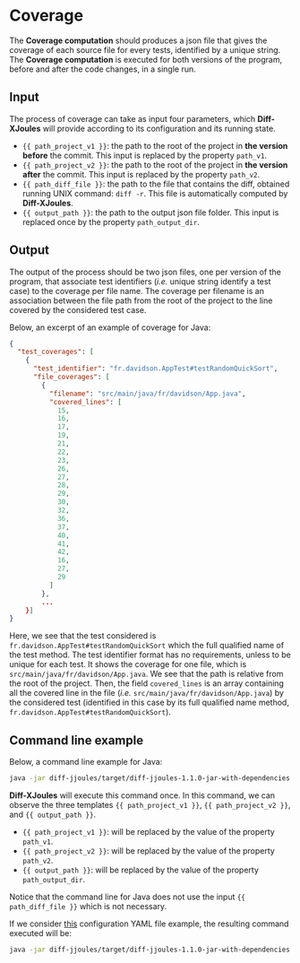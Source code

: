 # Coverage

The **Coverage computation** should produces a json file that gives the coverage of each source file for every tests, identified by a unique string.
The **Coverage computation** is executed for both versions of the program, before and after the code changes, in a single run.

## Input

The process of coverage can take as input four parameters, which **Diff-XJoules** will provide according to its configuration and its running state.

- `{{ path_project_v1 }}`: the path to the root of the project in **the version before** the commit. This input is replaced by the property `path_v1`.
- `{{ path_project_v2 }}`: the path to the root of the project in **the version after** the commit. This input is replaced by the property `path_v2`.
- `{{ path_diff_file }}`: the path to the file that contains the diff, obtained running UNIX command: `diff -r`. This file is automatically computed by **Diff-XJoules**.
- `{{ output_path }}`: the path to the output json file folder. This input is replaced once by the property `path_output_dir`.

## Output

The output of the process should be two json files, one per version of the program, that associate test identifiers (_i.e._ unique string identify a test case) to the coverage per file name.
The coverage per filename is an association between the file path from the root of the project to the line covered by the considered test case.

Below, an excerpt of an example of coverage for Java:

```json
{
  "test_coverages": [
    {
      "test_identifier": "fr.davidson.AppTest#testRandomQuickSort",
      "file_coverages": [
        {
          "filename": "src/main/java/fr/davidson/App.java",
          "covered_lines": [
            15,
            16,
            17,
            19,
            21,
            22,
            23,
            26,
            27,
            28,
            29,
            30,
            32,
            36,
            37,
            40,
            41,
            42,
            16,
            27,
            29
          ]
        },
        ...
    }]
}
```

Here, we see that the test considered is `fr.davidson.AppTest#testRandomQuickSort` which the full qualified name of the test method.
The test identifier format has no requirements, unless to be unique for each test.
It shows the coverage for one file, which is `src/main/java/fr/davidson/App.java`. 
We see that the path is relative from the root of the project.
Then, the field `covered_lines` is an array containing all the covered line in the file (_i.e._ `src/main/java/fr/davidson/App.java`) by the considered test (identified in this case by its full qualified name method, `fr.davidson.AppTest#testRandomQuickSort`).

## Command line example

Below, a command line example for Java:

```sh
java -jar diff-jjoules/target/diff-jjoules-1.1.0-jar-with-dependencies.jar --path-to-project-v1 {{ path_project_v1 }} --path-to-project-v2 {{ path_project_v2 }} --second-path-to-project {{ second_path_project }} --task TEST_COVERAGE --output-path {{ output_path }}
```

**Diff-XJoules** will execute this command once.
In this command, we can observe the three templates `{{ path_project_v1 }}`, `{{ path_project_v2 }}`, and `{{ output_path }}`.
- `{{ path_project_v1 }}`: will be replaced by the value of the property `path_v1`.
- `{{ path_project_v2 }}`: will be replaced by the value of the property `path_v2`.
- `{{ output_path }}`: will be replaced by the value of the property `path_output_dir`.

Notice that the command line for Java does not use the input `{{ path_diff_file }}` which is not necessary.

If we consider [this](https://github.com/davidson-consulting/diff-xjoules/blob/main/test_resources/configuration_file_example.yaml) configuration YAML file example, the resulting command executed will be:

```sh
java -jar diff-jjoules/target/diff-jjoules-1.1.0-jar-with-dependencies.jar --path-to-project-v1 diff-jjoules/src/test/resources/diff-jjoules-toy-java-project --path-to-project-v2 diff-jjoules/src/test/resources/diff-jjoules-toy-java-project-v2 --task TEST_COVERAGE --output-path path_output_dir/coverage_v1.json
```